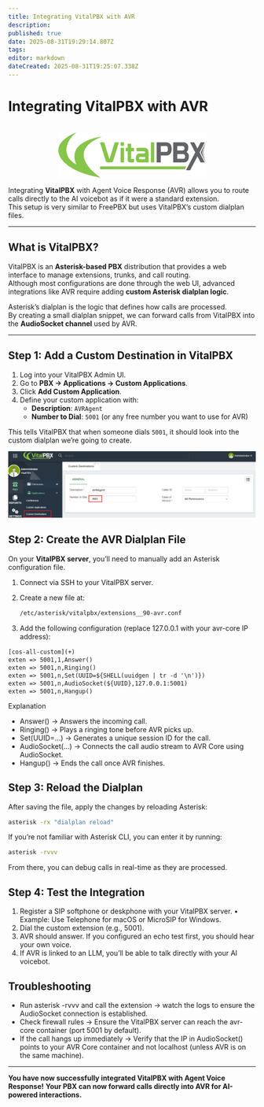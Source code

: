 ```yaml
---
title: Integrating VitalPBX with AVR
description: 
published: true
date: 2025-08-31T19:29:14.807Z
tags: 
editor: markdown
dateCreated: 2025-08-31T19:25:07.338Z
---
```


# Integrating VitalPBX with AVR
<br>
<div align="center">
  <img src="/images/vitalpbx/vitalpbx-logo.png" alt="Vitalpbx" width="300"/>
</div>

Integrating **VitalPBX** with Agent Voice Response (AVR) allows you to route calls directly to the AI voicebot as if it were a standard extension.  
This setup is very similar to FreePBX but uses VitalPBX’s custom dialplan files.

---

## What is VitalPBX?

VitalPBX is an **Asterisk-based PBX** distribution that provides a web interface to manage extensions, trunks, and call routing.  
Although most configurations are done through the web UI, advanced integrations like AVR require adding **custom Asterisk dialplan logic**.

Asterisk’s dialplan is the logic that defines how calls are processed.  
By creating a small dialplan snippet, we can forward calls from VitalPBX into the **AudioSocket channel** used by AVR.

---

## Step 1: Add a Custom Destination in VitalPBX

1. Log into your VitalPBX Admin UI.  
2. Go to **PBX → Applications → Custom Applications**.  
3. Click **Add Custom Application**.  
4. Define your custom application with:  
   - **Description**: `AVRAgent`  
   - **Number to Dial**: `5001` (or any free number you want to use for AVR)  

This tells VitalPBX that when someone dials `5001`, it should look into the custom dialplan we’re going to create.


![vitalpbx-conf.png](/images/vitalpbx/vitalpbx-conf.png)


## Step 2: Create the AVR Dialplan File

On your **VitalPBX server**, you’ll need to manually add an Asterisk configuration file.  

1. Connect via SSH to your VitalPBX server.  
2. Create a new file at:  

   ```bash
   /etc/asterisk/vitalpbx/extensions__90-avr.conf
   ```
3.	Add the following configuration (replace 127.0.0.1 with your avr-core IP address):

```asterisk
[cos-all-custom](+)
exten => 5001,1,Answer()
exten => 5001,n,Ringing()
exten => 5001,n,Set(UUID=${SHELL(uuidgen | tr -d '\n')})
exten => 5001,n,AudioSocket(${UUID},127.0.0.1:5001)
exten => 5001,n,Hangup()
```

Explanation
- Answer() → Answers the incoming call.
- Ringing() → Plays a ringing tone before AVR picks up.
- Set(UUID=...) → Generates a unique session ID for the call.
- AudioSocket(...) → Connects the call audio stream to AVR Core using AudioSocket.
- Hangup() → Ends the call once AVR finishes.

## Step 3: Reload the Dialplan

After saving the file, apply the changes by reloading Asterisk:

```bash
asterisk -rx "dialplan reload"
```

If you’re not familiar with Asterisk CLI, you can enter it by running:

```bash
asterisk -rvvv
```

From there, you can debug calls in real-time as they are processed.

## Step 4: Test the Integration

1.	Register a SIP softphone or deskphone with your VitalPBX server.
	•	Example: Use Telephone for macOS or MicroSIP for Windows.
2.	Dial the custom extension (e.g., 5001).
3.	AVR should answer. If you configured an echo test first, you should hear your own voice.
4.	If AVR is linked to an LLM, you’ll be able to talk directly with your AI voicebot.

## Troubleshooting

- Run asterisk -rvvv and call the extension → watch the logs to ensure the AudioSocket connection is established.
- Check firewall rules → Ensure the VitalPBX server can reach the avr-core container (port 5001 by default).
- If the call hangs up immediately → Verify that the IP in AudioSocket() points to your AVR Core container and not localhost (unless AVR is on the same machine).

---

**You have now successfully integrated VitalPBX with Agent Voice Response!**
**Your PBX can now forward calls directly into AVR for AI-powered interactions.**
